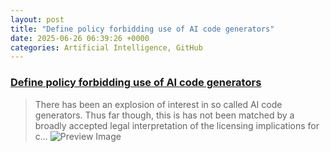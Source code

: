 ```yaml
---
layout: post
title: "Define policy forbidding use of AI code generators"
date: 2025-06-26 06:39:26 +0000
categories: Artificial Intelligence, GitHub
---
```


### [Define policy forbidding use of AI code generators](https://github.com/qemu/qemu/commit/3d40db0efc22520fa6c399cf73960dced423b048)

> There has been an explosion of interest in so called AI code
generators. Thus far though, this is has not been matched by a broadly
accepted legal interpretation of the licensing implications for c...
![Preview Image](https://opengraph.githubassets.com/3e42b624d7d1bc246b824f1cc500ec5c7f586cdf00a5dfead96c5de3e988f6c8/qemu/qemu/commit/3d40db0efc22520fa6c399cf73960dced423b048)

